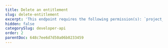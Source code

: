 ```yaml
---
title: Delete an entitlement
slug: delete-entitlement
excerpt: 'This endpoint requires the following permission(s): `project_configuration:entitlements:read_write`.'
hidden: false
categorySlug: developer-api
order: 2
parentDoc: 648c7ee6d7d50a06b0233459
---
```

